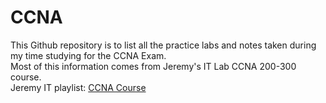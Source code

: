 # CCNA


This Github repository is to list all the practice labs and notes taken during my time studying for the CCNA Exam.<br> 
Most of this information comes from  Jeremy's IT Lab  CCNA 200-300 course.<br>
Jeremy IT playlist: [CCNA Course](https://www.youtube.com/watch?v=H8W9oMNSuwo&list=PLxbwE86jKRgMpuZuLBivzlM8s2Dk5lXBQ) 
